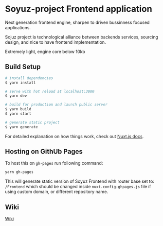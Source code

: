 # Soyuz-project Frontend application

Next generation frontend engine, sharpen to driven bussinness focused applications.

Sojuz project is technological 
alliance between backends services, sourcing design, and nice to have frontend implementation.

Extremely light, engine core below 10kb

## Build Setup

```bash
# install dependencies
$ yarn install

# serve with hot reload at localhost:3000
$ yarn dev

# build for production and launch public server
$ yarn build
$ yarn start

# generate static project
$ yarn generate
```

For detailed explanation on how things work, check out [Nuxt.js docs](https://nuxtjs.org).

## Hosting on GithUb Pages

To host this on `gh-pages` run following command:

```bash
yarn gh-pages
```

This will generate static version of Soyuz Frontend with router base set to: `/Frontend` which should be changed inside `nuxt.config-ghpages.js` file if using custom domain, or different repository name.

## Wiki

[Wiki](https://github.com/Soyuz-project/Frontend/wiki)